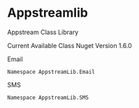 # Appstreamlib
Appstream Class Library

Current Available Class Nuget Version 1.6.0

Email

    Namespace AppstreamLib.Email

SMS 

    Namespace AppstreamLib.SMS
